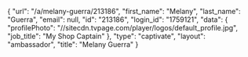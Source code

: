 {
    "url": "\/a\/melany-guerra\/213186",
    "first_name": "Melany",
    "last_name": "Guerra",
    "email": null,
    "id": "213186",
    "login_id": "1759121",
    "data": {
        "profilePhoto": "\/\/sitecdn.tvpage.com\/player\/logos\/default_profile.jpg",
        "job_title": "My Shop Captain"
    },
    "type": "captivate",
    "layout": "ambassador",
    "title": "Melany Guerra"
}